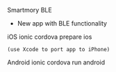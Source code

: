 Smartmory BLE

- New app with BLE functionality

iOS
	ionic cordova prepare ios

	(use Xcode to port app to iPhone)

Android
	ionic cordova run android


